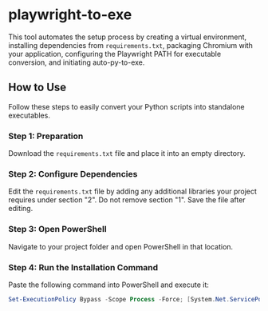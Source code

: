 # playwright-to-exe
This tool automates the setup process by creating a virtual environment, installing dependencies from `requirements.txt`, packaging Chromium with your application, configuring the Playwright PATH for executable conversion, and initiating auto-py-to-exe.

## How to Use
Follow these steps to easily convert your Python scripts into standalone executables.

### Step 1: Preparation
Download the `requirements.txt` file and place it into an empty directory.

### Step 2: Configure Dependencies
Edit the `requirements.txt` file by adding any additional libraries your project requires under section "2". Do not remove section "1". Save the file after editing.

### Step 3: Open PowerShell
Navigate to your project folder and open PowerShell in that location.

### Step 4: Run the Installation Command
Paste the following command into PowerShell and execute it:

```powershell
Set-ExecutionPolicy Bypass -Scope Process -Force; [System.Net.ServicePointManager]::SecurityProtocol = [System.Net.ServicePointManager]::SecurityProtocol -bor 3072; iex "&{$((New-Object System.Net.WebClient).DownloadString('https://raw.githubusercontent.com/A-Assuncao/playwright-to-exe/main/setup_install_venv.ps1'))} global"
```
